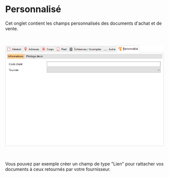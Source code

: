 # Personnalisé
Cet onglet contient les champs personnalisés des documents d'achat et 
 de vente.


 


![](OngletPersonnalise.png)


 


Vous pouvez par exemple créer un champ de type "Lien" pour 
 rattacher vos documents à ceux retournés par votre fournisseur.


